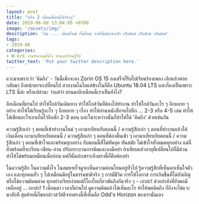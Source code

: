 ```yaml
---
layout: post
title: "หรือ 2 เดือนที่ผ่านไปจริงๆ"
date: 2019-06-08 13:04:05 +0700
image: '/assets/img/'
description: 'อืม ... เดือนใหม่ เริ่มใหม่ รายได้เข้ากระเป๋า เก็บตังค์ เก็บตังค์ เก็บตังค์'
tags:
- 2019-06
categories:
- W-ork งาน+ความตั้งใจ ทำและเรียนรู้ไป
twitter_text: 'Put your twitter description here.'
---
```

แวะมาเพราะว่า 'คิดถึง' - วันนี้เพิ่งจะลง Zorin OS 15 ลงเสร็จก็รีบไปเรียนร้องเพลง เลิกแล้วค่อยกลับมา ถึงหน้าตาจะเปลี่ยนไป สวยงามไฉไลแต่ข้างในก็คือ Ubuntu 18.04 LTS และก็คงเป็นเพราะ LTS นี่ล่ะ หรือเปล่านะ ว่าแต่ว่า ผ่านมาอีกเดือนนี่เราเป็นยังไง?

อีกเดือนที่ผ่านไป ทำให้ใกล้วันเดินทาง ทำให้ใกล้วันที่ต้องไปทำงาน ทำให้ใกล้วันอะไร ๆ อีกหลาย ๆ อย่าง ทำให้ได้เรียนรู้อะไร ๆ อีกหลาย ๆ เรื่อง ทำให้อ่านหนังสือจบไปอีก ... 2-3 หรือ 4-5 เล่ม ทำให้ได้เขียนอะไรเอาเก็บไว้อีกสัก 2-3 ตอน และในระหว่างนั้นก็ทำให้ได้ 'คิดถึง' ด้วยเช่นกัน

ความรู้สึกเก่า ๆ ตอนที่เข้าทำงานใหม่ ๆ เอามาเทียบกับตอนนี้ / ความรู้สึกเก่า ๆ ตอนที่ทำงานแล้วได้เงินเดือน เอามาเทียบกับตอนนี้ / ความรู้สึกเก่า ๆ ตอนที่ต้องตื่นเช้า ๆ เอามาเทียบกับตอนนี้ / ความรู้สึกเก่า ๆ ตอนที่เข้าใจและพร้อมทุกอย่าง กับตอนนี้ที่ไม่ทันยุค ทันสมัย ไม่เข้าใจทั้งหมดทุกอย่าง แต่ก็ยังพร้อมที่จะเรียน-เขียน-อ่าน ปรับกระบวนการคิดและลงมือทำ ถ้าเทียบแล้วอายุที่เปลี่ยนไปก็มีส่วนทำให้ไม่พร้อมเหมือนเมื่อก่อน แต่ก็นั่นล่ะเพราะถึงตรงนี้ก็คือต้องทำ

ในความรู้สึก ในความตั้งใจ ในลมหายใจดูจะเห็นความอ่อนโยนอยู่ทั่วไป รู้ความรู้สึกที่เห็นอกเห็นใจตัวเอง และทุกคนทั่ว ๆ ไปเหมือนมีอยู่ในธรรมชาติจริง ๆ การมีชีวิต การให้โอกาส การเกิดขึ้นที่ไม่บังเอิญหรือใช่ความผิดพลาด ทุกอย่างเรียบง่ายแต่ก็โยงใยเกี่ยวพันถึงกันจริง ๆ - เอาล่ะ! ด้วยกำลังที่ยังพอมีเหลืออยู่ ... เอาล่ะ! 1 เดือนมา เวลาก็ผ่านไป ดูความคิดแล้วได้เห็นอะไร ทำให้พอคิดถึง ก็ถึงจะได้แวะมาสักที สุดท้ายนี้ก็ขอกล่าวสวัสดีจากตรงนี้ที่เห็นคือ Odd's Horizon ของเรานั่นเอง

